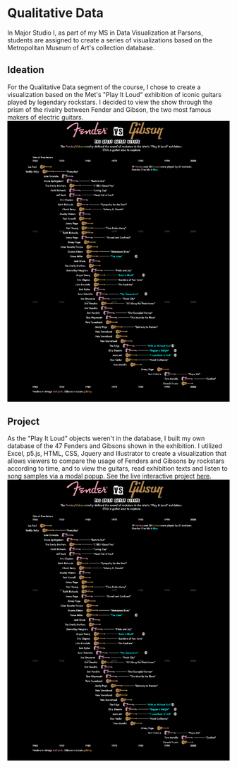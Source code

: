 # Qualitative Data

In Major Studio I, as part of my MS in Data Visualization at Parsons, students are assigned to create a series of visualizations based on the Metropolitan Museum of Art's collection database. 

## Ideation 

For the Qualitative Data segment of the course, I chose to create a visualization based on the Met's "Play It Loud" exhibition of iconic guitars played by legendary rockstars. I decided to view the show through the prism of the rivalry between Fender and Gibson, the two most famous makers of electric guitars. 
![Fender vs Gibson](https://github.com/dangrunebaum/dangrunebaum.github.io/blob/master/met-qual/FENDER_VS_GIBSON_FINAL.png)

## Project 

 As the "Play It Loud" objects weren't in the database, I built my own database of the 47 Fenders and Gibsons shown in the exhibition. I utilized Excel, p5.js, HTML, CSS, Jquery and Illustrator to create a visualization that allows viewers to compare the usage of Fenders and Gibsons by rockstars according to time, and to view the guitars, read exhibition texts and listen to song samples via a modal popup. See the live interactive project [here](https://dangrunebaum.github.io/met-qual/).
 ![Fender vs Gibson](https://github.com/dangrunebaum/dangrunebaum.github.io/blob/master/met-qual/FENDER_VS_GIBSON_FINAL.png)

